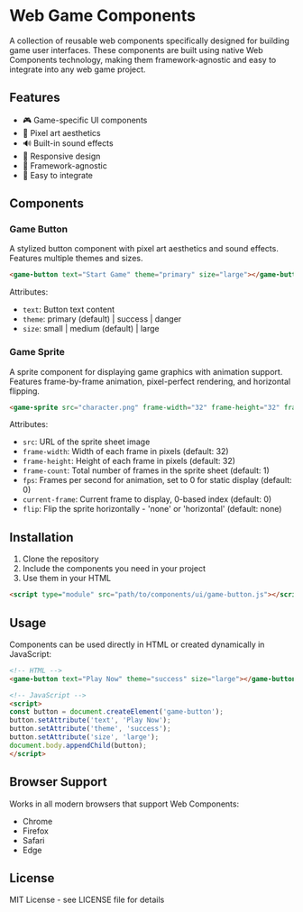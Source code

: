 # Web Game Components

A collection of reusable web components specifically designed for building game user interfaces. These components are built using native Web Components technology, making them framework-agnostic and easy to integrate into any web game project.

## Features

- 🎮 Game-specific UI components
- 🎨 Pixel art aesthetics
- 🔊 Built-in sound effects
- 📱 Responsive design
- 🎯 Framework-agnostic
- 🔌 Easy to integrate

## Components

### Game Button
A stylized button component with pixel art aesthetics and sound effects. Features multiple themes and sizes.

```html
<game-button text="Start Game" theme="primary" size="large"></game-button>
```

Attributes:
- `text`: Button text content
- `theme`: primary (default) | success | danger
- `size`: small | medium (default) | large

### Game Sprite
A sprite component for displaying game graphics with animation support. Features frame-by-frame animation, pixel-perfect rendering, and horizontal flipping.

```html
<game-sprite src="character.png" frame-width="32" frame-height="32" frame-count="8" fps="12"></game-sprite>
```

Attributes:
- `src`: URL of the sprite sheet image
- `frame-width`: Width of each frame in pixels (default: 32)
- `frame-height`: Height of each frame in pixels (default: 32)
- `frame-count`: Total number of frames in the sprite sheet (default: 1)
- `fps`: Frames per second for animation, set to 0 for static display (default: 0)
- `current-frame`: Current frame to display, 0-based index (default: 0)
- `flip`: Flip the sprite horizontally - 'none' or 'horizontal' (default: none)

## Installation

1. Clone the repository
2. Include the components you need in your project
3. Use them in your HTML

```html
<script type="module" src="path/to/components/ui/game-button.js"></script>
```

## Usage

Components can be used directly in HTML or created dynamically in JavaScript:

```html
<!-- HTML -->
<game-button text="Play Now" theme="success" size="large"></game-button>

<!-- JavaScript -->
<script>
const button = document.createElement('game-button');
button.setAttribute('text', 'Play Now');
button.setAttribute('theme', 'success');
button.setAttribute('size', 'large');
document.body.appendChild(button);
</script>
```

## Browser Support

Works in all modern browsers that support Web Components:
- Chrome
- Firefox
- Safari
- Edge

## License

MIT License - see LICENSE file for details
